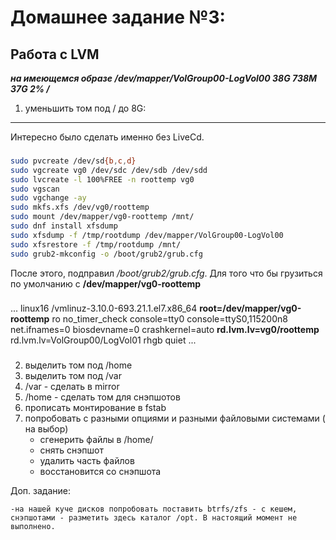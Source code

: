 Домашнее задание №3:
========================
Работа с LVM
-------------------------

**_на имеющемся образе /dev/mapper/VolGroup00-LogVol00 38G 738M 37G 2% /_**


1) уменьшить том под / до 8G:
___

  Интересно было сделать именно без LiveCd.
  ###


```bash
sudo pvcreate /dev/sd{b,c,d}
sudo vgcreate vg0 /dev/sdc /dev/sdb /dev/sdd
sudo lvcreate -l 100%FREE -n roottemp vg0
sudo vgscan
sudo vgchange -ay
sudo mkfs.xfs /dev/vg0/roottemp
sudo mount /dev/mapper/vg0-roottemp /mnt/
sudo dnf install xfsdump
sudo xfsdump -f /tmp/rootdump /dev/mapper/VolGroup00-LogVol00
sudo xfsrestore -f /tmp/rootdump /mnt/
sudo grub2-mkconfig -o /boot/grub2/grub.cfg
````

После этого, подправил _/boot/grub2/grub.cfg_.
Для того что бы грузиться по умолчанию с __/dev/mapper/vg0-roottemp__

###
...
linux16 /vmlinuz-3.10.0-693.21.1.el7.x86_64 __root=/dev/mapper/vg0-roottemp__ ro
no_timer_check console=tty0 console=ttyS0,115200n8 net.ifnames=0 biosdevname=0
crashkernel=auto __rd.lvm.lv=vg0/roottemp__ rd.lvm.lv=VolGroup00/LogVol01 rhgb quiet
...
###

2) выделить том под /home
3) выделить том под /var
4) /var - сделать в mirror
5) /home - сделать том для снэпшотов
6) прописать монтирование в fstab
7) попробовать с разными опциями и разными файловыми системами ( на выбор)
    - сгенерить файлы в /home/
    - снять снэпшот
    - удалить часть файлов
    - восстановится со снэпшота


  Доп. задание:

    -на нашей куче дисков попробовать поставить btrfs/zfs - с кешем, снэпшотами - разметить здесь каталог /opt. В настоящий момент не выполнено.
